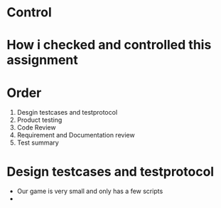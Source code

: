 # Control

# How i checked and controlled this assignment

# Order

1. Desgin testcases and testprotocol
2. Product testing
3. Code Review
4. Requirement and Documentation review
5. Test summary

# Design testcases and testprotocol

- Our game is very small and only has a few scripts
- 

